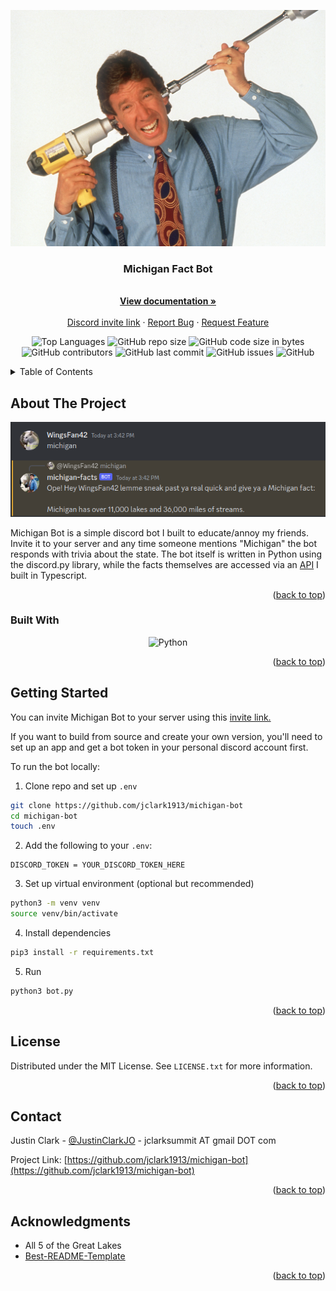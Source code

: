 <a name="readme-top"></a>
<!-- PROJECT SHIELDS -->
<!--
*** I'm using markdown "reference style" links for readability.
*** Reference links are enclosed in brackets [ ] instead of parentheses ( ).
*** See the bottom of this document for the declaration of the reference variables
*** for contributors-url, forks-url, etc. This is an optional, concise syntax you may use.
*** https://www.markdownguide.org/basic-syntax/#reference-style-links
-->

<div align="center"><img src="./docs/main.png"></div>

<h3 align="center">Michigan Fact Bot</h3>

  <p align="center">
    <br />
    <a href="https://github.com/jclark1913/michigan-bot"><strong>View documentation »</strong></a>
    <br />
    <br />
    <a href="https://discord.com/api/oauth2/authorize?client_id=1146813156325339259&permissions=67110976&scope=bot">Discord invite link</a>
    ·
    <a href="https://github.com/jclark1913/michigan-bot/issues">Report Bug</a>
    ·
    <a href="https://github.com/jclark1913/michigan-bot/issues">Request Feature</a>
  </p>
</div>

<div align="center">

![Top Languages](https://img.shields.io/github/languages/top/jclark1913/michigan-bot)
![GitHub repo size](https://img.shields.io/github/repo-size/jclark1913/michigan-bot)
![GitHub code size in bytes](https://img.shields.io/github/languages/code-size/jclark1913/michigan-bot)
![GitHub contributors](https://img.shields.io/github/contributors/jclark1913/michigan-bot)
![GitHub last commit](https://img.shields.io/github/last-commit/jclark1913/michigan-bot)
![GitHub issues](https://img.shields.io/github/issues/jclark1913/michigan-bot)
![GitHub](https://img.shields.io/github/license/jclark1913/michigan-bot)

</div>

<!-- TABLE OF CONTENTS -->
<details>
  <summary>Table of Contents</summary>
  <ol>
    <li>
      <a href="#about-the-project">About The Project</a>
      <ul>
        <li><a href="#built-with">Built With</a></li>
      </ul>
    </li>
    <li>
      <a href="#getting-started">Getting Started</a>
    </li>
    <li><a href="#license">License</a></li>
    <li><a href="#contact">Contact</a></li>
    <li><a href="#acknowledgments">Acknowledgments</a></li>
  </ol>
</details>



<!-- ABOUT THE PROJECT -->
## About The Project

<div align="center">

![Product Name Screen Shot][product-screenshot]

</div>

Michigan Bot is a simple discord bot I built to educate/annoy my friends. Invite it to your server and any time someone mentions "Michigan" the bot responds with trivia about the state. The bot itself is written in Python using the discord.py library, while the facts themselves are accessed via an <a href="https://github.com/jclark1913/michigan-facts-ts">API</a> I built in Typescript.


<p align="right">(<a href="#readme-top">back to top</a>)</p>

### Built With

<div align="center">

![Python][Python]

</div>

<p align="right">(<a href="#readme-top">back to top</a>)</p>


<!-- GETTING STARTED -->
## Getting Started

You can invite Michigan Bot to your server using this <a href="https://discord.com/api/oauth2/authorize?client_id=1146813156325339259&permissions=67110976&scope=bot">invite link.</a>

If you want to build from source and create your own version, you'll need to set up an app and get a bot token in your personal discord account first.

To run the bot locally:

1. Clone repo and set up `.env`

```bash
git clone https://github.com/jclark1913/michigan-bot
cd michigan-bot
touch .env
```

2. Add the following to your `.env`:
```env
DISCORD_TOKEN = YOUR_DISCORD_TOKEN_HERE
```

3. Set up virtual environment (optional but recommended)

```bash
python3 -m venv venv
source venv/bin/activate
```

4. Install dependencies

```bash
pip3 install -r requirements.txt
```

5. Run

```bash
python3 bot.py
```

<p align="right">(<a href="#readme-top">back to top</a>)</p>


<!-- LICENSE -->
## License

Distributed under the MIT License. See `LICENSE.txt` for more information.

<p align="right">(<a href="#readme-top">back to top</a>)</p>



<!-- CONTACT -->
## Contact

Justin Clark - [@JustinClarkJO](https://twitter.com/@JustinClarkJO) - jclarksummit AT gmail DOT com

Project Link: [https://github.com/jclark1913/michigan-bot](https://github.com/jclark1913/michigan-bot)

<p align="right">(<a href="#readme-top">back to top</a>)</p>



<!-- ACKNOWLEDGMENTS -->
## Acknowledgments

* All 5 of the Great Lakes
* [Best-README-Template](https://github.com/othneildrew/Best-README-Template)

<p align="right">(<a href="#readme-top">back to top</a>)</p>



<!-- MARKDOWN LINKS & IMAGES -->
<!-- https://www.markdownguide.org/basic-syntax/#reference-style-links -->
[contributors-shield]: https://img.shields.io/github/contributors/jclark1913/michigan-bot.svg?style=for-the-badge
[contributors-url]: https://github.com/jclark1913/michigan-bot/graphs/contributors
[forks-shield]: https://img.shields.io/github/forks/jclark1913/michigan-bot.svg?style=for-the-badge
[forks-url]: https://github.com/jclark1913/michigan-bot/network/members
[stars-shield]: https://img.shields.io/github/stars/jclark1913/michigan-bot.svg?style=for-the-badge
[stars-url]: https://github.com/jclark1913/michigan-bot/stargazers
[issues-shield]: https://img.shields.io/github/issues/jclark1913/michigan-bot.svg?style=for-the-badge
[issues-url]: https://github.com/jclark1913/michigan-bot/issues
[license-shield]: https://img.shields.io/github/license/jclark1913/michigan-bot.svg?style=for-the-badge
[license-url]: https://github.com/jclark1913/michigan-bot/blob/master/LICENSE.txt
[linkedin-shield]: https://img.shields.io/badge/-LinkedIn-black.svg?style=for-the-badge&logo=linkedin&colorB=555
[linkedin-url]: https://linkedin.com/in/linkedin_username
[product-screenshot]: docs/reply.png
[React]: https://img.shields.io/badge/React-61DAFB?logo=react&logoColor=white
[React.js]: https://img.shields.io/badge/React-20232A?style=for-the-badge&logo=react&logoColor=61DAFB
[React-url]: https://reactjs.org/
[Bootstrap.com]: https://img.shields.io/badge/Bootstrap-563D7C?style=for-the-badge&logo=bootstrap&logoColor=white
[Bootstrap-url]: https://getbootstrap.com
[PostgreSQL]: https://img.shields.io/badge/PostgreSQL-4169E1?logo=postgresql&logoColor=white
[ElephantSQL]: https://img.shields.io/badge/ElephantSQL-2D9CDB?logo=elephantsql&logoColor=white
[Render]: https://img.shields.io/badge/Render-000000?logo=render&logoColor=white
[Express]: https://img.shields.io/badge/Express-000000?logo=express&logoColor=white
[Node.js]: https://img.shields.io/badge/Node.js-339933?logo=node.js&logoColor=white
[React Router]: https://img.shields.io/badge/React_Router-CA4245?logo=react-router&logoColor=white
[Vercel]: https://img.shields.io/badge/vercel-%23000000.svg?&logo=vercel&logoColor=white
[TypeScript]: https://img.shields.io/badge/typescript-%23007ACC.svg?&logo=typescript&logoColor=white
[Prisma]: https://img.shields.io/badge/Prisma-3982CE?&logo=Prisma&logoColor=white
[ChatGPT]: https://img.shields.io/badge/chatGPT-74aa9c?&logo=openai&logoColor=white
[Python]: https://img.shields.io/badge/Python-3776AB?style=for-the-badge&logo=python&logoColor=white
